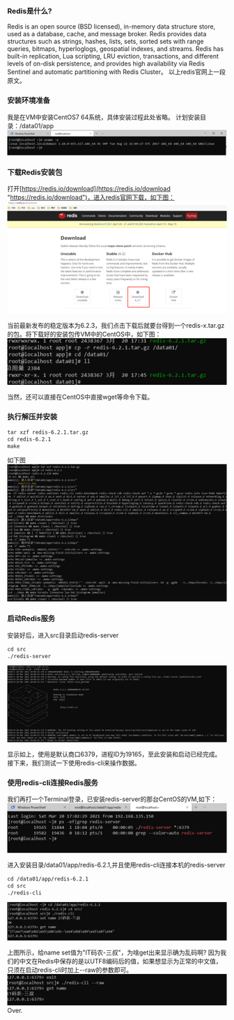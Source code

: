 ### Redis是什么?
Redis is an open source (BSD licensed), in-memory data structure store, used as a database, cache, and message broker. Redis provides data structures such as strings, hashes, lists, sets, sorted sets with range queries, bitmaps, hyperloglogs, geospatial indexes, and streams. Redis has built-in replication, Lua scripting, LRU eviction, transactions, and different levels of on-disk persistence, and provides high availability via Redis Sentinel and automatic partitioning with Redis Cluster。
以上redis官网上一段原文。

### 安装环境准备
我是在VM中安装CentOS7 64系统，具体安装过程此处省略。
计划安装目录：/data01/app
![image](/resources/images/redis/VM-CentOS.png)


### 下载Redis安装包
打开[https://redis.io/download](https://redis.io/download "https://redis.io/download")，进入redis官网下载，如下图：
![image](/resources/images/redis/redis.png)


当前最新发布的稳定版本为6.2.3，我们点击下载后就要台得到一个redis-x.tar.gz的包。将下载好的安装包传VM中的CentOS中，如下图：
![image](/resources/images/redis/redis-cp.png)

当然，还可以直接在CentOS中直接wget等命令下载。

### 执行解压并安装

```
tar xzf redis-6.2.1.tar.gz
cd redis-6.2.1
make
```
如下图
![image](/resources/images/redis/redis-make.png)

### 启动Redis服务
安装好后，进入src目录启动redis-server

```
cd src
./redis-server
```
![image](/resources/images/redis/redis-server.png)


显示如上，使用是默认商口6379，进程ID为19165，至此安装和启动已经完成。接下来，我们测试一下使用redis-cli来操作数据。

### 使用redis-cli连接Redis服务
我们再打一个Terminal登录，已安装redis-server的那台CentOS的VM,如下：
![image](/resources/images/redis/redis-cli1.png)


进入安装目录/data01/app/redis-6.2.1,并且使用redis-cli连接本机的redis-server

```
cd /data01/app/redis-6.2.1
cd src
./redis-cli
```
![image](/resources/images/redis/redis-cli-test.png)


上图所示，给name set值为"IT码农-三叔"，为啥get出来显示确为乱码啊? 因为我们的中文在Redis中保存的是以UTF8编码后的值，如果想显示为正常的中文值，
只须在启动redis-cli时加上--raw的参数即可。
![image](/resources/images/redis/redis-cli-raw.png)
Over.
